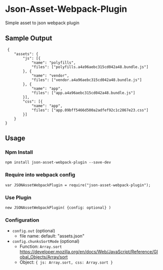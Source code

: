 # Json-Asset-Webpack-Plugin
Simple asset to json webpack plugin

## Sample Output

```
 {
	"assets": {
		"js": [{
			"name": "polyfills",
			"files": ["polyfills.a4a96aebc315cd042a48.bundle.js"]
		}, {
			"name": "vendor",
			"files": ["vendor.a4a96aebc315cd042a48.bundle.js"]
		}, {
			"name": "app",
			"files": ["app.a4a96aebc315cd042a48.bundle.js"]
		}],
		"css": [{
			"name": "app",
			"files": ["app.09bff5466d500a2adfef92c1c2867e23.css"]
		}]
	}
}
```

## Usage

### Npm Install
```
npm install json-asset-webpack-plugin --save-dev
```

### Require into webpack config
```
var JSONAssetWebpackPlugin = require("json-asset-webpack-plugin");
```

### Use Plugin
```
new JSONAssetWebpackPlugin( {config: optional} )
```

### Configuration

- `config.out` (optional)
    - file name: default: "assets.json"
- `config.chunksSortMode` (optional)
    - Function: `Array.sort` https://developer.mozilla.org/en/docs/Web/JavaScript/Reference/Global_Objects/Array/sort
    - Object: `{ js: Array.sort, css: Array.sort }`


